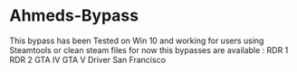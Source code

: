 # Ahmeds-Bypass
This bypass has been Tested on Win 10 and working for users using Steamtools or clean steam files 
for now this bypasses are available :
RDR 1
RDR 2
GTA IV
GTA V
Driver San Francisco
